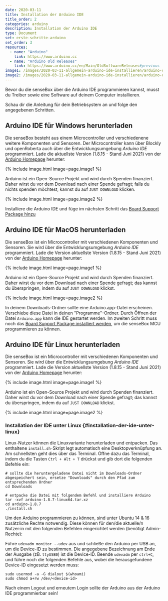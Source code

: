 ```yaml
---
date: 2020-03-11
title: Installation der Arduino IDE
title_order: 2
categories: arduino
description: Installation der Arduino IDE
type: Document
set: erste-schritte-arduino
set_order: 3
resources:
  - name: "Arduino"
    link: https://www.arduino.cc
  - name: "Arduino Old Releases"
    link: https://www.arduino.cc/en/Main/OldSoftwareReleases#previous
image1: /images/2020-03-11-allgemein-arduino-ide-installieren/arduino-download.png
image2: /images/2020-03-11-allgemein-arduino-ide-installieren/arduino-donate.png
---
```




Bevor du die senseBox über die Arduino IDE programmieren kannst, musst du Treiber sowie eine Software auf deinem Computer installieren. 

Schau dir die Anleitung für dein Betriebsystem an und folge den angegebenen Schritten.

## Arduino IDE für Windows herunterladen

Die senseBox besteht aus einem Microcontroller und verschiedenene weitere Komponenten und Sensoren. Der Microcontroller kann über Blockly und openRoberta auch über die Entwicklungsumgebung _Arduino IDE_ programmiert. Lade die aktuellste Version (1.8.15 - Stand Juni 2021) von der [Arduino Homepage](https://www.arduino.cc/en/software) herunter:


{% include image.html image=page.image1 %}

Arduino ist ein Open-Source Projekt und wird durch Spenden finanziert. Daher wirst du vor dem Download nach einer Spende gefragt; falls du nichts spenden möchtest, kannst du auf `JUST DOWNLOAD` klicken.

{% include image.html image=page.image2 %}

Installiere die Arduino IDE und füge im nächsten Schritt das [Board Support Package hinzu](/arduino/board-support-package-installieren/) 


## Arduino IDE für MacOS herunterladen

Die senseBox ist ein Microcontroller mit verschiedenen Komponenten und Sensoren. Sie wird über die Entwicklungsumgebung _Arduino IDE_ programmiert. Lade die Version aktuellste Version (1.8.15 - Stand Juni 2021) von der [Arduino Homepage](https://www.arduino.cc/en/software)  herunter:

{% include image.html image=page.image1 %}

Arduino ist ein Open-Source Projekt und wird durch Spenden finanziert. Daher wirst du vor dem Download nach einer Spende gefragt; das kannst du überspringen, indem du auf `JUST DOWNLOAD` klickst.

{% include image.html image=page.image2 %}

In deinem Downloads-Ordner sollte eine Arduino.app-Datei erscheinen. Verschiebe diese Datei in deinen "Programme"-Ordner. Durch Öffnen der Datei `Arduino.app` kann die IDE gestartet werden. Im zweiten Schritt muss noch das [Board Support Package installiert werden](/arduino/board-support-package-installieren/), um die senseBox MCU programmieren zu können.


## Arduino IDE für Linux herunterladen

Die senseBox ist ein Microcontroller mit verschiedenen Komponenten und Sensoren. Sie wird über die Entwicklungsumgebung _Arduino IDE_ programmiert. Lade die Version aktuellste Version (1.8.15 - Stand Juni 2021) von der [Arduino Homepage](https://www.arduino.cc/en/software)  herunter:

{% include image.html image=page.image1 %}

Arduino ist ein Open-Source Projekt und wird durch Spenden finanziert. Daher wirst du vor dem Download nach einer Spende gefragt; das kannst du überspringen, indem du auf `JUST DOWNLOAD` klickst.

{% include image.html image=page.image2 %}

### Installation der IDE unter Linux {#installation-der-ide-unter-linux}

Linux-Nutzer können die Linuxvariante herunterladen und entpacken. Das enthaltene `install.sh`-Skript legt automatisch eine Desktopverknüpfung an. Am schnellsten geht dies über das Terminal. Öffne dazu das Terminal, indem du die Tasten `Ctrl + Alt + T` drückst und gib dort die folgenden Befehle ein:

```text
# sollte die heruntergeladene Datei nicht im Downloads-Ordner abgespeichert sein, ersetze "Downloads" durch den Pfad zum entsprechenden Ordner
cd Downloads 
```

```text
# entpacke die Datei mit folgendem Befehl und installiere Arduino
tar -xvf arduino-1.8.7-linux64.tar.xz
cd arduino-1.8.7
./install.sh
```
Um den Arduino programmieren zu können, sind unter Ubuntu 14 & 16 zusätzliche Rechte notwendig. Diese können für den/die aktuelle/n Nutzer:in mit den folgenden Befehlen eingerichtet werden \(benötigt Admin-Rechte\):

Führe `udevadm monitor --udev` aus und schließe den Arduino per USB an, um die Device-ID zu bestimmen. Die angegebene Bezeichnung am Ende der Ausgabe \(zB. `ttyUSB0`\) ist die Device-ID. Beende `udevadm` per `ctrl+C`, und führe noch die folgenden Befehle aus, wobei die herausgefundene Device-ID eingesetzt werden muss:

```text
sudo usermod -a -G dialout $(whoami)
sudo chmod a+rw /dev/<device-id>
```

Nach einem Logout und erneutem Login sollte der Arduino aus der Arduino IDE programmierbar sein!



